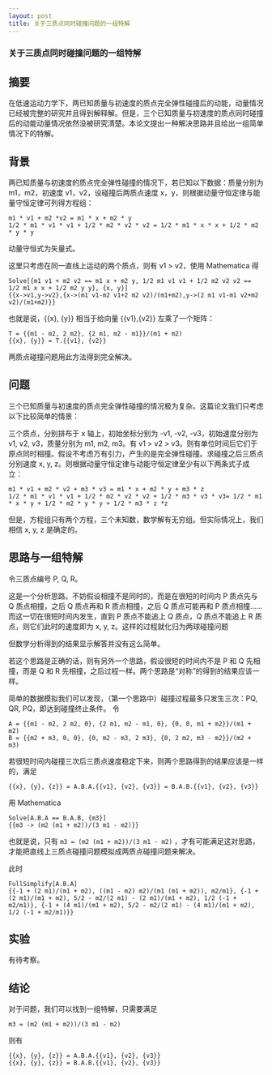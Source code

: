 ```yaml
---
layout: post
title: 关于三质点同时碰撞问题的一组特解
---
```


### 关于三质点同时碰撞问题的一组特解

## 摘要

在低速运动力学下，两已知质量与初速度的质点完全弹性碰撞后的动能，动量情况已经被完整的研究并且得到解释解。但是，三个已知质量与初速度的质点同时碰撞后的动能动量情况依然没被研究清楚。本论文提出一种解决思路并且给出一组简单情况下的特解。

## 背景

两已知质量与初速度的质点完全弹性碰撞的情况下，若已知以下数据：质量分别为 m1，m2，初速度 v1，v2，设碰撞后两质点速度 x，y，则根据动量守恒定律与能量守恒定律可列得方程组：

`m1 * v1 + m2 *v2 = m1 * x + m2 * y`  
`1/2 * m1 * v1 * v1 + 1/2 * m2 * v2 * v2 = 1/2 * m1 * x * x + 1/2 * m2 * y * y`


动量守恒式为矢量式。

这里只考虑在同一直线上运动的两个质点，则有 v1 > v2，使用 Mathematica 得

`Solve[{m1 v1 + m2 v2 == m1 x + m2 y, 1/2 m1 v1 v1 + 1/2 m2 v2 v2 == 1/2 m1 x x + 1/2 m2 y y}, {x, y}]`  
`{{x->v1,y->v2},{x->(m1 v1-m2 v1+2 m2 v2)/(m1+m2),y->(2 m1 v1-m1 v2+m2 v2)/(m1+m2)}}`

也就是说，{{x}, {y}} 相当于给向量 {{v1},{v2}} 左乘了一个矩阵：

`T = {{m1 - m2, 2 m2}, {2 m1, m2 - m1}}/(m1 + m2)`  
`{{x}, {y}} = T.{{v1}, {v2}}`

两质点碰撞问题用此方法得到完全解决。
 
## 问题

三个已知质量与初速度的质点完全弹性碰撞的情况极为复杂。这篇论文我们只考虑以下比较简单的情景：

三个质点，分别排布于 x 轴上，初始坐标分别为 -v1, -v2, -v3，初始速度分别为 v1, v2, v3，质量分别为 m1, m2, m3。有 v1 > v2 > v3。则有单位时间后它们于原点同时相撞。假设不考虑万有引力，产生的是完全弹性碰撞。求碰撞之后三质点分别速度 x, y, z。则根据动量守恒定律与动能守恒定律至少有以下两条式子成立：

`m1 * v1 + m2 * v2 + m3 * v3 = m1 * x + m2 * y + m3 * z`  
`1/2 * m1 * v1 * v1 + 1/2 * m2 * v2 * v2 + 1/2 * m3 * v3 * v3= 1/2 * m1 * x * y + 1/2 * m2 * y * y + 1/2 * m3 * z *z`

但是，方程组只有两个方程，三个未知数，数学解有无穷组。但实际情况上，我们相信 x, y, z 是确定的。

## 思路与一组特解

令三质点编号 P, Q, R。

这是一个分析思路。不妨假设相撞不是同时的，而是在很短的时间内 P 质点先与 Q 质点相撞，之后 Q 质点再和 R 质点相撞，之后 Q 质点可能再和 P 质点相撞......而这一切在很短时间内发生，直到 P 质点不能追上 Q 质点，Q 质点不能追上 R 质点，则它们此时的速度即为 x, y, z。这样的过程就化归为两球碰撞问题

但数学分析得到的结果显示解答并没有这么简单。

若这个思路是正确的话，则有另外一个思路，假设很短的时间内不是 P 和 Q 先相撞，而是 Q 和 R 先相撞，之后过程一样。两个思路是“对称”的得到的结果应该一样。

简单的数据模拟我们可以发现，（第一个思路中）碰撞过程最多只发生三次：PQ, QR, PQ，即达到碰撞终止条件。
令

`A = {{m1 - m2, 2 m2, 0}, {2 m1, m2 - m1, 0}, {0, 0, m1 + m2}}/(m1 + m2)`  
`B = {{m2 + m3, 0, 0}, {0, m2 - m3, 2 m3}, {0, 2 m2, m3 - m2}}/(m2 + m3)`

若很短时间内碰撞三次后三质点速度稳定下来，则两个思路得到的结果应该是一样的，满足

```
{{x}, {y}, {z}} = A.B.A.{{v1}, {v2}, {v3}} = B.A.B.{{v1}, {v2}, {v3}}
```

用 Mathematica

`Solve[A.B.A == B.A.B, {m3}]`  
`{{m3 -> (m2 (m1 + m2))/(3 m1 - m2)}}`


也就是说，只有 `m3 = (m2 (m1 + m2))/(3 m1 - m2)` ，才有可能满足这对思路，才能把直线上三质点碰撞问题模拟成两质点碰撞问题来解决。

此时

`FullSimplify[A.B.A]`  
`{{-1 + (2 m1)/(m1 + m2), ((m1 - m2) m2)/(m1 (m1 + m2)), m2/m1}, {-1 + (2 m1)/(m1 + m2), 5/2 - m2/(2 m1) - (2 m1)/(m1 + m2), 1/2 (-1 + m2/m1)}, {-1 + (4 m1)/(m1 + m2), 5/2 - m2/(2 m1) - (4 m1)/(m1 + m2), 1/2 (-1 + m2/m1)}}`

## 实验

有待考察。

## 结论

对于问题，我们可以找到一组特解，只需要满足

`m3 = (m2 (m1 + m2))/(3 m1 - m2)`

则有

`{{x}, {y}, {z}} = A.B.A.{{v1}, {v2}, {v3}}`  
`{{x}, {y}, {z}} = B.A.B.{{v1}, {v2}, {v3}}`
